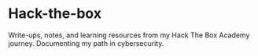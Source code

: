 # Hack-the-box
Write-ups, notes, and learning resources from my Hack The Box Academy journey. Documenting my path in cybersecurity.
